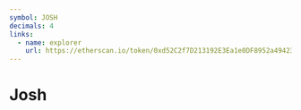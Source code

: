 ```yaml
---
symbol: JOSH
decimals: 4
links:
  - name: explorer
    url: https://etherscan.io/token/0xd52C2f7D213192E3Ea1e0DF8952a49423587fc87
---
```


# Josh
